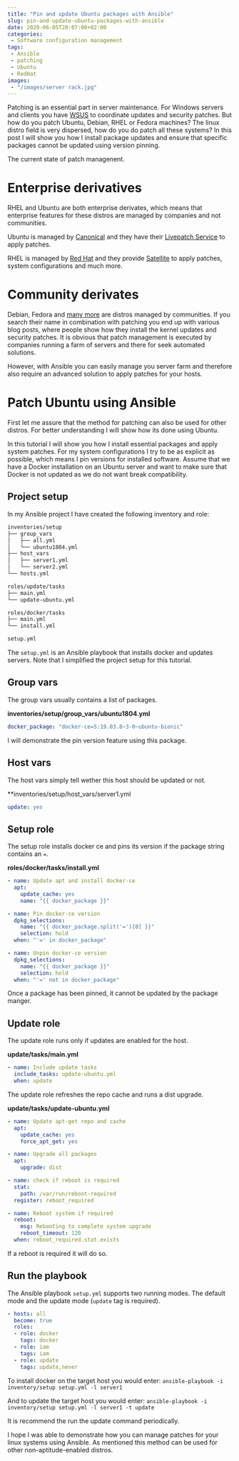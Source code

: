 ```yaml
---
title: "Pin and update Ubuntu packages with Ansible"
slug: pin-and-update-ubuntu-packages-with-ansible
date: 2020-06-05T20:07:00+02:00
categories:
 - Software configuration management
tags:
 - Ansible
 - patching
 - Ubuntu
 - RedHat
images:
 - "/images/server rack.jpg"
---
```


Patching is an essential part in server maintenance. For Windows servers and clients you have [WSUS](https://de.wikipedia.org/wiki/Windows_Server_Update_Services) to coordinate updates and security patches. But how do you patch Ubuntu, Debian, RHEL or Fedora machines? The linux distro field is very dispersed, how do you do patch all these systems? In this post I will show you how I install package updates and ensure that specific packages cannot be updated using version pinning.
<!--more-->

The current state of patch managenent.

#  Enterprise derivatives

RHEL and Ubuntu are both enterprise derivates, which means that enterprise features for these distros are managed by companies and not communities.

Ubuntu is managed by [Canonical](https://canonical.com/) and they have their [Livepatch Service](https://ubuntu.com/livepatch) to apply patches.

RHEL is managed by [Red Hat](https://www.redhat.com/) and they provide [Satellite](https://www.redhat.com/de/technologies/management/satellite) to apply patches, system configurations and much more.

# Community derivates

Debian, Fedora and [many more](https://en.wikipedia.org/wiki/List_of_Linux_distributions) are distros managed by communities. If you search their name in combination with patching you end up with various blog posts, where people show how they install the kernel updates and security patches. It is obvious that patch management is executed by companies running a farm of servers and there for seek automated solutions.

However, with Ansible you can easily manage you server farm and therefore also require an advanced solution to apply patches for your hosts.

# Patch Ubuntu using Ansible

First let me assure that the method for patching can also be used for other distros. For better understanding I will show how its done using Ubuntu.

In this tutorial I will show you how I install essential packages and apply system patches. For my system configurations I try to be as explicit as possible, which means I pin versions for installed software. Assume that we have a Docker installation on an Ubuntu server and want to make sure that Docker is not updated as we do not want break compatibility.

## Project setup

In my Ansible project I have created the following inventory and role:

```txt
inventories/setup
├── group_vars
│   ├── all.yml
│   └── ubuntu1804.yml
├── host_vars
│   ├── server1.yml
│   └── server2.yml
└── hosts.yml

roles/update/tasks
├── main.yml
└── update-ubuntu.yml

roles/docker/tasks
├── main.yml
└── install.yml

setup.yml
```

The `setup.yml` is an Ansible playbook that installs docker and updates servers. Note that I simplified the project setup for this tutorial.

## Group vars

The group vars usually contains a list of packages.

**inventories/setup/group_vars/ubuntu1804.yml**

```yml
docker_package: "docker-ce=5:19.03.8~3-0~ubuntu-bionic"
```

I will demonstrate the pin version feature using this package.

## Host vars

The host vars simply tell wether this host should be updated or not.

**inventories/setup/host_vars/server1.yml

```yml
update: yes
```

## Setup role

The setup role installs docker ce and pins its version if the package string contains an `=`.

**roles/docker/tasks/install.yml**

```yml
- name: Update apt and install docker-ce
  apt:
    update_cache: yes
    name: "{{ docker_package }}"

- name: Pin docker-ce version
  dpkg_selections:
    name: "{{ docker_package.split('=')[0] }}"
    selection: hold
  when: "'=' in docker_package"

- name: Unpin docker-ce version
  dpkg_selections:
    name: "{{ docker_package }}"
    selection: hold
  when: "'=' not in docker_package"
```

Once a package has been pinned, it cannot be updated by the package manger.

## Update role

The update role runs only if updates are enabled for the host.

**update/tasks/main.yml**

```yml
- name: Include update tasks
  include_tasks: update-ubuntu.yml
  when: update
```

The update role refreshes the repo cache and runs a dist upgrade.

**update/tasks/update-ubuntu.yml**

```yml
- name: Update apt-get repo and cache
  apt:
    update_cache: yes
    force_apt_get: yes

- name: Upgrade all packages
  apt:
    upgrade: dist

- name: check if reboot is required
  stat: 
    path: /var/run/reboot-required
  register: reboot_required

- name: Reboot system if required
  reboot:
    msg: Rebooting to complete system upgrade
    reboot_timeout: 120
  when: reboot_required.stat.exists
```

If a reboot is required it will do so.

## Run the playbook

The Ansible playbook `setup.yml` supports two running modes. The default mode and the update mode (`update` tag is required).

```yml
- hosts: all
  become: true
  roles:
  - role: docker
    tags: docker
  - role: iam
    tags: iam
  - role: update
    tags: update,never
```

To install docker on the target host you would enter: `ansible-playbook -i inventory/setup setup.yml -l server1`

And to update the target host you would enter: `ansible-playbook -i inventory/setup setup.yml -l server1 -t update`

It is recommend the run the update command periodically.

I hope I was able to demonstrate how you can manage patches for your linux systems using Ansible. As mentioned this method can be used for other non-aptitude-enabled distros.
